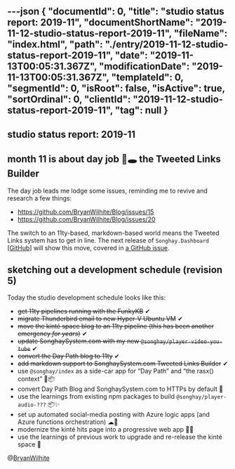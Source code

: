 ---json
{
  "documentId": 0,
  "title": "studio status report: 2019-11",
  "documentShortName": "2019-11-12-studio-status-report-2019-11",
  "fileName": "index.html",
  "path": "./entry/2019-11-12-studio-status-report-2019-11",
  "date": "2019-11-13T00:05:31.367Z",
  "modificationDate": "2019-11-13T00:05:31.367Z",
  "templateId": 0,
  "segmentId": 0,
  "isRoot": false,
  "isActive": true,
  "sortOrdinal": 0,
  "clientId": "2019-11-12-studio-status-report-2019-11",
  "tag": null
}
---

## studio status report: 2019-11

## month 11 is about day job 🐰🕳 the Tweeted Links Builder

The day job leads me lodge some issues, reminding me to revive and research a few things:

* <https://github.com/BryanWilhite/Blog/issues/15>
* <https://github.com/BryanWilhite/Blog/issues/20>

The switch to an 11ty-based, markdown-based world means the Tweeted Links system has to get in line. The next release of `Songhay.Dashboard` [[GitHub](https://github.com/BryanWilhite/Songhay.Dashboard)] will show this move, covered in [a GitHub issue](https://github.com/BryanWilhite/Songhay.Dashboard/issues/60).

## sketching out a development schedule (revision 5)

Today the studio development schedule looks like this:

* ~~get 11ty pipelines running with the FunkyKB~~ ✔
* ~~migrate Thunderbird email to new Hyper-V Ubuntu VM~~ ✔
* ~~move the kinté space blog to an 11ty pipeline (this has been another emergency *for years*)~~ ✔
* ~~update SonghaySystem.com with my new `@songhay/player-video-you-tube`~~ ✔
* ~~convert the Day Path blog to 11ty~~ ✔
* ~~add markdown support to SonghaySystem.com Tweeted Links Builder~~ ✔
* use `@songhay/index` as a side-car app for “Day Path” and “the rasx() context” 🚛📦
* convert Day Path Blog and SonghaySystem.com to HTTPs by default 🔐
* use the learnings from existing npm packages to build `@songhay/player-audio-???` 📦✨
* set up automated social-media posting with Azure logic apps (and Azure functions orchestration) ☁🤖
* modernize the kinté hits page into a progressive web app 💄✨
* use the learnings of previous work to upgrade and re-release the kinté space 🚀

@[BryanWilhite](https://twitter.com/bryanwilhite)
